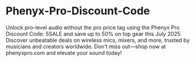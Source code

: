 # Phenyx-Pro-Discount-Code
Unlock pro-level audio without the pro price tag using the Phenyx Pro Discount Code: 5SALE and save up to 50% on top gear this July 2025. Discover unbeatable deals on wireless mics, mixers, and more, trusted by musicians and creators worldwide. Don’t miss out—shop now at phenyxpro.com and elevate your sound today!
